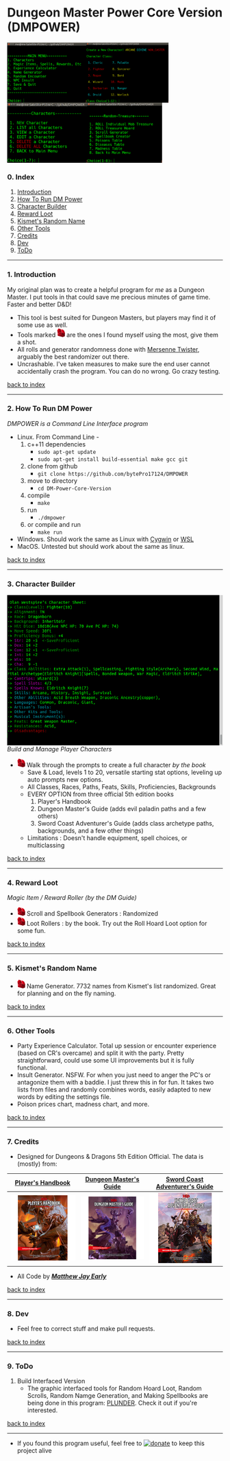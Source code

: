 # Dungeon Master Power Core Version (DMPOWER)

<img src="img/cliscreenshot.png" height="140px" align="left">

<img src="img/cliscreenshot_characters2.png" height="140px" align="left">

<img src="img/cliscreenshot_characters.png" height="140px" align="left">

<img src="img/cliscreenshot_treasure.png" height="140px" align="center">

### 0. Index

1. [Introduction](#1-introduction)
2. [How To Run DM Power](#2-how-to-run-dm-power)
3. [Character Builder](#3-character-builder)
4. [Reward Loot](#4-reward-loot)
5. [Kismet's Random Name](#5-kismets-random-name)
6. [Other Tools](#6-other-tools)
7. [Credits](#7-credits)
8. [Dev](#8-dev)
9. [ToDo](#9-todo)

---

### 1. Introduction
       
My original plan was to create a helpful program for _me_ as a Dungeon Master. I put tools in that could save me precious minutes of game time. Faster and better D&D!

* This tool is best suited for Dungeon Masters, but players may find it of some use as well.  
* Tools marked ![tinyredgem](img/tinyredgem.png) are the ones I found myself using the most, give them a shot.
* All rolls and generator randomness done with [Mersenne Twister](https://en.wikipedia.org/wiki/Mersenne_Twister), arguably the best randomizer out there.
* Uncrashable. I've taken measures to make sure the end user cannot accidentally crash the program. You can do no wrong. Go crazy testing.

[back to index](#0-index)

---

### 2. How To Run DM Power       

_DMPOWER is a Command Line Interface program_

* Linux. From Command Line -
    1. c++11 dependencies
        * ````sudo apt-get update````
        * ````sudo apt-get install build-essential make gcc git````
    2. clone from github
        * ````git clone https://github.com/bytePro17124/DMPOWER````
    3. move to directory
        * ````cd DM-Power-Core-Version````
	4. compile 
		* ````make````
	5. run 
		* ````./dmpower````
	9. or compile and run 
		* ````make run````
* Windows. Should work the same as Linux with [Cygwin](https://www.cygwin.com/) or [WSL](https://msdn.microsoft.com/commandline/wsl/about)
* MacOS. Untested but should work about the same as linux.

[back to index](#0-index)

---

### 3. Character Builder

<img src="img/cliscreenshot_character.png" height="350px" align="right">

_Build and Manage Player Characters_

* ![tinyredgem](img/tinyredgem.png) Walk through the prompts to create a full character _by the book_
    * Save & Load, levels 1 to 20, versatile starting stat options, leveling up auto prompts new options.
    * All Classes, Races, Paths, Feats, Skills, Proficiencies, Backgrounds
    * EVERY OPTION from three official 5th edition books 
        1. Player's Handbook
        2. Dungeon Master's Guide (adds evil paladin paths and a few others)
        3. Sword Coast Adventurer's Guide (adds class archetype paths, backgrounds, and a few other things)  
    * Limitations : Doesn't handle equipment, spell choices, or multiclassing

[back to index](#0-index)

---

### 4. Reward Loot

_Magic Item / Reward Roller (by the DM Guide)_

* ![tinyredgem](img/tinyredgem.png) Scroll and Spellbook Generators : Randomized
* ![tinyredgem](img/tinyredgem.png) Loot Rollers : by the book. Try out the Roll Hoard Loot option for some fun.

[back to index](#0-index)

---

### 5. Kismet's Random Name

* ![tinyredgem](img/tinyredgem.png) Name Generator. 7732 names from Kismet's list randomized. Great for planning and on the fly naming.   

[back to index](#0-index)

---

### 6. Other Tools

* Party Experience Calculator. Total up session or encounter experience (based on CR's overcame) and split it with the party. Pretty straightforward, could use some UI improvements but it is fully functional.
* Insult Generator. NSFW. For when you just need to anger the PC's or antagonize them with a baddie. I just threw this in for fun. It takes two lists from files and randomly combines words, easily adapted to new words by editing the settings file.
* Poison prices chart, madness chart, and more. 

[back to index](#0-index)

---

### 7. Credits
  
* Designed for Dungeons & Dragons 5th Edition Official. The data is (mostly) from:
 
 | [Player's Handbook](http://dnd.wizards.com/products/tabletop-games/rpg-products/rpg_playershandbook) | [Dungeon Master's Guide](http://dnd.wizards.com/products/tabletop-games/rpg-products/dungeon-masters-guide) | [Sword Coast Adventurer's Guide](http://dnd.wizards.com/products/tabletop-games/rpg-products/sc-adventurers-guide) |
 | --- | --- | --- |
 | [![phb](img/DnD_PHB.png)](http://dnd.wizards.com/products/tabletop-games/rpg-products/rpg_playershandbook) | [![dmg](img/DnD_DMG.png)](http://dnd.wizards.com/products/tabletop-games/rpg-products/dungeon-masters-guide) | [![scag](img/DnD_SCAG.png)](http://dnd.wizards.com/products/tabletop-games/rpg-products/sc-adventurers-guide) |

* All Code by [**_Matthew Jay Early_**](https://twitter.com/matthewjayearly) 

[back to index](#0-index)

---

### 8. Dev

* Feel free to correct stuff and make pull requests.

[back to index](#0-index)

---

### 9. ToDo 

1. Build Interfaced Version
    * The graphic interfaced tools for Random Hoard Loot, Random Scrolls, Random Namge Generation, and Making Spellbooks are being done in this program: [PLUNDER](https://github.com/bytePro17124/Plunder_DungeonsAndDragons_Loot_5e). Check it out if you're interested.

[back to index](#0-index)

---

* If you found this program useful, feel free to [![donate](https://img.shields.io/badge/Donate-PayPal-green.svg)](https://www.paypal.com/cgi-bin/webscr?cmd=_s-xclick&hosted_button_id=45RLH5HDMQZ)  to keep this project alive
